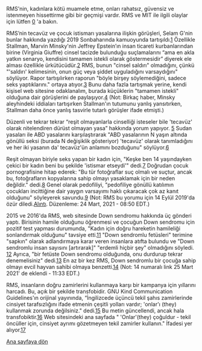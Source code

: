 RMS'nin, kadınlara kötü muamele etme, onları rahatsız, güvensiz ve istenmeyen hissettirme gibi bir geçmişi vardır. RMS ve MIT ile ilgili olaylar için lütfen [0] 'a bakın.

[0]: https://selamjie.medium.com/remove-richard-stallman-appendix-a-a7e41e784f88

RMS’nin tecavüz ve çocuk istismarı yasalarına ilişkin görüşleri, Selam G'nin bunlar hakkında yazdığı 2019 Sonbaharında kamuoyunda tartışıldı.[1] Özellikle Stallman, Marvin Minsky'nin Jeffrey Epstein’ın insan ticareti kurbanlarından birine (Virginia Giuffre) cinsel tacizde bulunduğu suçlamalarını “ama en akla yatkın senaryo, kendisini tamamen istekli olarak göstermesidir” diyerek ele alması özellikle ürkütücüdür.[2] RMS, bunun "cinsel saldırı" olmadığını, çünkü "'saldırı' kelimesinin, onun güç veya şiddet uyguladığını varsaydığını" söylüyor. Rapor tartışılırken raporun "böyle birşey söylemediğini, sadece seks yaptıklarını." ortaya atıyor.[3] Bunu daha fazla tartışmak yerine, kendi kişisel web sitesine odaklanalım, burada küçüklerin "tamamen istekli" olduğuna dair görüşlerini de paylaşıyor.[4] (Not: Birkaç haber, Minsky aleyhindeki iddiaları tartışırken Stallman'ın tutumunu yanlış yansıtırken, Stallman daha önce yanlış tasvirle tutarlı görüşler ifade etmişti.)

[1]: https://web.archive.org/web/20210325013429/https://selamjie.medium.com/remove-richard-stallman-fec6ec210794
[2]: https://web.archive.org/web/20210325013629/https://www.vice.com/en/article/9ke3ke/famed-computer-scientist-richard-stallman-described-epstein-victims-as-entirely-willing
[3]: https://web.archive.org/web/20210325013629/https://www.vice.com/en/article/9ke3ke/famed-computer-scientist-richard-stallman-described-epstein-victims-as-entirely-willing
[4]: https://web.archive.org/web/20210325013706/https://stallman.org/archives/2018-jul-oct.html#23_September_2018_(Cody_Wilson)

Düzenli ve tekrar tekrar “reşit olmayanlarla cinselliği isteseler bile 'tecavüz' olarak nitelendiren dürüst olmayan yasa” hakkında yorum yapıyor. [5] Sudan yasaları ile ABD yasalarını karşılaştırarak "ABD yasalarının N yaşın altında gönüllü seksi (burada N değişiklik gösteriyor) 'tecavüz' olarak tanımladığını ve her iki yasanın da' tecavüz'ün anlamını bozduğunu" söylüyor.[6]

[5]: https://web.archive.org/web/20210325013844/https://stallman.org/archives/2017-sep-dec.html#13_November_2017_(Jelani_Maraj)
[6]: https://web.archive.org/web/20210325013942/https://stallman.org/archives/2018-may-aug.html#14_May_2018_(Death_sentence_in_Sudan)

Reşit olmayan biriyle seks yapan bir kadın için, "Keşke ben 14 yaşındayken çekici bir kadın beni bu şekilde 'istismar etseydi'" dedi.[7] Doğrudan çocuk pornografisine hitap ederek: "Bu tür fotoğraflar suç olmalı ve suçtur, ancak bu, fotoğrafların kopyalarına sahip olmayı yasaklamak için bir neden değildir." dedi.[8] Genel olarak pedofiliyi, "pedofiliye gönüllü katılımın çocukları incittiğine dair yaygın varsayımı haklı çıkaracak çok az kanıt olduğunu" söyleyerek savundu.[9] (Not: RMS bu yorumu için 14 Eylül 2019'da özür diledi.[Alıntı][10]. Düzenleme: 24 Mart, 2021 - 08:50 EDT.)

[7]: https://web.archive.org/web/20210325014110/https://stallman.org/archives/2015-mar-jun.html#5_June_2015_(Law_being_an_ass)
[8]: https://web.archive.org/web/20210325014131/https://stallman.org/archives/2014-jul-oct.html#26_October_2014_(Prison_for_cartoon)
[9]: https://web.archive.org/web/20210325014249/https://stallman.org/archives/2012-nov-feb.html#04_January_2013_(Pedophilia)
[10]: https://web.archive.org/web/20210325015259/https://stallman.org/archives/2019-jul-oct.html#14_September_2019_(Sex_between_an_adult_and_a_child_is_wrong)

2015 ve 2016'da RMS, web sitesinde Down sendromu hakkında üç gönderi yaptı. Birisinin hamile olduğunu öğrenmesi ve çocuğun Down sendromu için pozitif test yapması durumunda, "Kadın için doğru hareketin hamileliği sonlandırmak olduğunu" tavsiye etti.[11] "Down sendromlu fetüsleri" terimine "sapkın" olarak adlandırmaya karar veren insanlara atıfta bulundu ve "Down sendromlu insan sayısını [artırarak]" "erdemli hiçbir şey" olmadığını söyledi. [12] Ayrıca, "bir fetüste Down sendromu olduğunda, onu durdurup tekrar denemelisiniz" dedi.[13] En az bir kez RMS, Down sendromlu bir çocuğa sahip olmayı evcil hayvan sahibi olmaya benzetti.[14] (Not: 14 numaralı link 25 Mart 2021' de eklendi - 11:33 EDT.)

[11]: https://web.archive.org/web/20210325014348/https://stallman.org/archives/2016-jul-oct.html#31_October_2016_(Down's_syndrome)
[12]: https://web.archive.org/web/20210325014343/https://stallman.org/archives/2015-jul-oct.html#21_October_2015_(Mistaking_a_fetus_for_a_baby)
[13]: https://web.archive.org/web/20210325014628/https://stallman.org/archives/2016-mar-jun.html#23_April_2016_(Fetuses_with_Downs_syndrome)
[14]: https://web.archive.org/web/20161107050933/https://stallman.org/archives/2016-jul-oct.html#31_October_2016_(Down's_syndrome)

RMS, insanların doğru zamirlerini kullanmaya karşı bir kampanya için yıllarını harcadı. Bu, açık bir şekilde transfobidir. GNU Kind Communication Guidelines'ın orijinal yayınında, “İngilizcede üçüncü tekil şahıs zamirlerinde cinsiyet tarafsızlığını ifade etmenin çeşitli yolları vardır; 'onlar'ı (they) kullanmak zorunda değilsiniz." dedi.[15] Bu metin güncellendi, ancak hala transfobiktir.[16] Web sitesindeki ana sayfada " 'Onlar'(they) çoğuldur - tekil öncüller için, cinsiyet ayrımı gözetmeyen tekil zamirler kullanın." İfadesi yer alıyor.[17]

[15]: https://web.archive.org/web/20181022140126/https://www.gnu.org/philosophy/kind-communication.html
[16]: https://web.archive.org/web/20210325014959/https://www.gnu.org/philosophy/kind-communication.html
[17]: https://web.archive.org/web/20210325014851/https://stallman.org/

[Ana sayfaya dön][18]

[18]: https://rms-open-letter.github.io/
